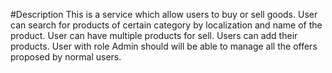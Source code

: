 #Description
This is a service which allow users to buy or sell goods.
User can search for products of certain category by localization and name of the product. User can have multiple products for sell.
Users can add their products. User with role Admin should will be able to manage all the offers proposed by normal users.
